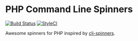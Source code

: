 # PHP Command Line Spinners

[![Build Status](https://travis-ci.org/alexeyco/php-cli-spinner.svg?branch=master)](https://travis-ci.org/alexeyco/php-cli-spinner)
[![StyleCI](https://styleci.io/repos/127398089/shield?style=flat&branch=master)](https://styleci.io/repos/127398089?branch=master)

Awesome spinners for PHP inspired by [cli-spinners](https://github.com/sindresorhus/cli-spinners).
